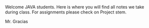 Welcome JAVA students. Here is where you will find all notes we take during class. For assignments please check on Project stem.

Mr. Gracias
